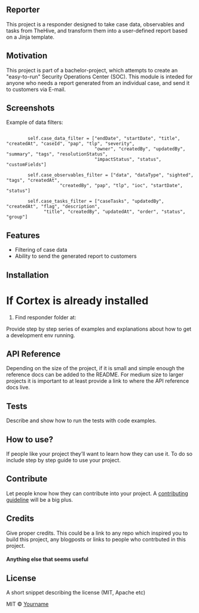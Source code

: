 ## Reporter
This project is a responder designed to take case data, observables and tasks from TheHive, and transform them into a user-defined report based on a Jinja template.  

## Motivation
This project is part of a bachelor-project, which attempts to create an "easy-to-run" Security Operations Center (SOC). This module is inteded for anyone who needs a report generated from an individual case, and send it to customers via E-mail.
 
## Screenshots
Example of data filters: 
```

        self.case_data_filter = ["endDate", "startDate", "title", "createdAt", "caseId", "pap", "tlp", "severity",
                                 "owner", "createdBy", "updatedBy", "summary", "tags", "resolutionStatus",
                                 "impactStatus", "status", "customFields"]
                                 
        self.case_observables_filter = ["data", "dataType", "sighted", "tags", "createdAt",
                    "createdBy", "pap", "tlp", "ioc", "startDate", "status"]
                    
        self.case_tasks_filter = ["caseTasks", "updatedBy", "createdAt", "flag", "description",
              "title", "createdBy", "updatedAt", "order", "status", "group"]
```
## Features

- Filtering of case data
- Ability to send the generated report to customers 


## Installation

# If Cortex is already installed

1. Find responder folder at: 

Provide step by step series of examples and explanations about how to get a development env running.

## API Reference

Depending on the size of the project, if it is small and simple enough the reference docs can be added to the README. For medium size to larger projects it is important to at least provide a link to where the API reference docs live.

## Tests
Describe and show how to run the tests with code examples.

## How to use?
If people like your project they’ll want to learn how they can use it. To do so include step by step guide to use your project.

## Contribute

Let people know how they can contribute into your project. A [contributing guideline](https://github.com/zulip/zulip-electron/blob/master/CONTRIBUTING.md) will be a big plus.

## Credits
Give proper credits. This could be a link to any repo which inspired you to build this project, any blogposts or links to people who contrbuted in this project. 

#### Anything else that seems useful

## License
A short snippet describing the license (MIT, Apache etc)

MIT © [Yourname]()
